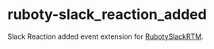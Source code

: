 # ruboty-slack_reaction_added

Slack Reaction added event extension for [RubotySlackRTM][].

[RubotySlackRTM]:https://github.com/rosylilly/ruboty-slack_rtm
